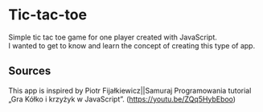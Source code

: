 # Tic-tac-toe
Simple tic tac toe game for one player created with JavaScript. <br>
I wanted to get to know and learn the concept of creating this type of app.

## Sources
This app is inspired by Piotr Fijałkiewicz||Samuraj Programowania tutorial „Gra Kółko i krzyżyk w JavaScript”. (https://youtu.be/ZQq5HybEboo)
